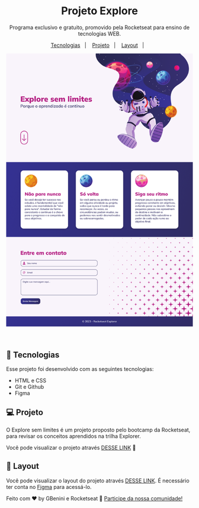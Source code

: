 <h1 align="center"> Projeto Explore </h1>

<p align="center">
Programa exclusivo e gratuito, promovido pela Rocketseat para ensino de tecnologias WEB.
</p>

<p align="center">
  <a href="#-tecnologias">Tecnologias</a>&nbsp;&nbsp;&nbsp;|&nbsp;&nbsp;&nbsp;
  <a href="#-projeto">Projeto</a>&nbsp;&nbsp;&nbsp;|&nbsp;&nbsp;&nbsp;
  <a href="#-layout">Layout</a>&nbsp;&nbsp;&nbsp;|&nbsp;&nbsp;&nbsp;
</p>

<p align="center">
  <img alt="projeto explore web" src="img/desktop.png">
</p>


<br>


## 🚀 Tecnologias

Esse projeto foi desenvolvido com as seguintes tecnologias:

- HTML e CSS
- Git e Github
- Figma

## 💻 Projeto

O Explore sem limites é um projeto proposto pelo bootcamp da Rocketseat,
para revisar os conceitos aprendidos na trilha Explorer.

Você pode visualizar o projeto através [DESSE LINK](https://gbenini.github.io/explore-project/) 👀

## 🔖 Layout

Você pode visualizar o layout do projeto através [DESSE LINK](https://www.figma.com/file/mN1O4uwamuQgqjsQ0YKjw0/Explore-sem-limites-(Copy)?type=design&node-id=158-677&mode=design&t=r10KQpPdmGy26NMC-0). É necessário ter conta no [Figma](https://figma.com) para acessá-lo.


Feito com ♥ by GBenini e Rocketseat :wave: [Participe da nossa comunidade!](https://discord.gg/rocketseat)